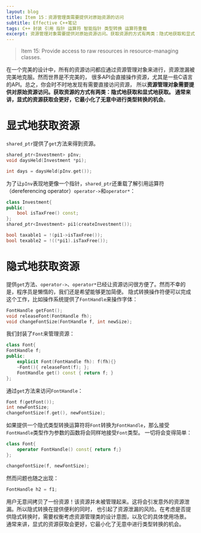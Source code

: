 ```yaml
---
layout: blog
title: Item 15：资源管理类需要提供对原始资源的访问
subtitle: Effective C++笔记
tags: C++ 封装 引用 指针 运算符 智能指针 类型转换 运算符重载
excerpt: 资源管理对象需要提供对原始资源访问。获取资源的方式有两类：隐式地获取和显式地获取。通常来讲，显式的资源获取会更好，它最小化了无意中进行类型转换的机会**
---
```


> Item 15: Provide access to raw resources in resource-managing classes.

在一个完美的设计中，所有的资源访问都应通过资源管理对象来进行，资源泄漏被完美地克服。然而世界是不完美的，
很多API会直接操作资源，尤其是一些C语言的API。总之，你会时不时地发现有需要直接访问资源，
所以**资源管理对象需要提供对原始资源访问。获取资源的方式有两类：隐式地获取和显式地获取。
通常来讲，显式的资源获取会更好，它最小化了无意中进行类型转换的机会**。

# 显式地获取资源

`shared_ptr`提供了`get`方法来得到资源。

```cpp
shared_ptr<Investment> pInv;
void daysHeld(Investment *pi);

int days = daysHeld(pInv.get());
```

为了让`pInv`表现地更像一个指针，`shared_ptr`还重载了解引用运算符（dereferencing operator）`operator->`和`operator*`：

```cpp
class Investment{
public: 
    bool isTaxFree() const;
};
shared_ptr<Investment> pi1(createInvestment());

bool taxable1 = !(pi1->isTaxFree());
bool texable2 = !((*pi1).isTaxFree());
```

# 隐式地获取资源

提供`get`方法、`operator->`、`operator*`已经让资源访问很方便了。然而不幸的是，程序员是懒惰的，我们还是希望能够更加简便。
隐式转换操作符便可以完成这个工作，比如操作系统提供了`FontHandle`来操作字体：

```cpp
FontHandle getFont();
void releaseFont(FontHandle fh);
void changeFontSize(FontHandle f, int newSize);
```

我们封装了`Font`来管理资源：

```cpp
class Font{
FontHandle f;
public:
    explicit Font(FontHandle fh): f(fh){}
    ~Font(){ releaseFont(f); };
    FontHandle get() const { return f; }
};
```

通过`get`方法来访问`FontHandle`：

```cpp
Font f(getFont());
int newFontSize;
changeFontSize(f.get(), newFontSize);
```

如果提供一个隐式类型转换运算符将`Font`转换为`FontHandle`，那么接受`FontHandle`类型作为参数的函数将会同样地接受`Font`类型。
一切将会变得简单：

```cpp
class Font{
    operator FontHandle() const{ return f;}
};

changeFontSize(f, newFontSize);
```

然而问题也随之出现：

```cpp
FontHandle h2 = f1;
```

用户无意间拷贝了一份资源！该资源并未被管理起来。这将会引发意外的资源泄漏。所以隐式转换在提供便利的同时，
也引起了资源泄漏的风险。在考虑是否提供隐式转换时，需要权衡考虑资源管理类的设计意图，以及它的具体使用场景。
通常来讲，显式的资源获取会更好，它最小化了无意中进行类型转换的机会。

[item13]: /2015/08/02/effective-cpp-13.html
